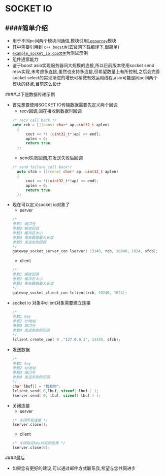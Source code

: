 SOCKET IO
==========================================



####简单介绍
------------------------------------------
* 用于不同pc间两个模块间通信,模块引用[`looparray`](https://github.com/NingLeixueR/middleware/tree/master/src/loop_array)模块
* 其中需要引用到 [`c++ boost库`](http://www.boost.org/)(去官网下载编译下,很简单)
* [`example_socket_io.cpp文件`](https://github.com/NingLeixueR/middleware/blob/master/example/example_socket_io.cpp)为测试示例
* 组件通信能力
* 鉴于boost asio实现服务器间大规模的连接,所以目前版本使用socket send recv实现,未考虑多连接,虽然也支持多连接,但希望数量上有所控制,之后会完善socket select的实现渐进的增长可稍微有效运用线程,asio可能是同pc间两个模块的终点,目前这么设计



####以下是数据传递示例
* 首先想要使用SOCKET IO传输数据需要先定义两个回调
  * recv回调,回在接收到数据时回调
  ```cpp
  /* recv call back */
  auto rcb = [](const char* ap,uint32_t aplen)
	{
		cout << *( (uint32_t*)ap) << endl;
		aplen = 0;
		return true;
	};
  ```
  * send失败回调,在发送失败后回调
  ```cpp
  /* send failure call back*/
	auto sfcb = [](const char* ap, uint32_t aplen)
	{
		cout << *((uint32_t*)ap) << endl;
		aplen = 0;
		return true;
	};
  ```
* 现在可以定义socket io对象了
  * server
  ```cpp
  /*
  参数1 端口号
  参数2 接收回调
  参数3 缓冲区大小
  参数4 单条数据最大长度
  参数5 发送失败回调
  */
  gateway_socket_server_con lserver( 13140, rcb, 10240, 1024, sfcb);
  ```
  * client
  ```cpp
  /*
  参数1 接收回调
  参数2 缓冲区大小
  参数3 单条数据最大长度
  */
  gateway_socket_client_con lclient(rcb, 10240, 1024);
  ```
* socket io 对象中client对象需要建立连接
  ```cpp
  /*
  参数1 key
  参数2 ip地址
  参数3 端口号
  参数4 发送失败的回调
  */
  lclient.create_con( 0 ,"127.0.0.1", 13140, sfcb);
  ```
* 发送数据
  ```cpp
  /*
  参数1 key
  参数2 ip地址
  参数3 端口号
  参数4 发送失败的回调
  */
  char lbuf[] = "我爱你";
  lclient.send( 0,lbuf, sizeof( lbuf ) );
  lserver.send( 0, lbuf, sizeof( lbuf ) );
  ```
* 关闭连接
  * server
  ```cpp
  /* 关闭所有连接 */
  lserver.close();
  ```
  * client
  ```cpp
  /* 关闭指定key对应的连接 */
  lserver.close(0);
  ```
####最后
* 如果您有更好的建议,可以通过邮件方式联系我,希望与您共同进步
